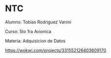 # NTC


Alumno: Tobias Rodriguez Vanini

Curso: 5to 1ra Avionica

Materia: Adquisicion de Datos

https://wokwi.com/projects/331552126403609170
